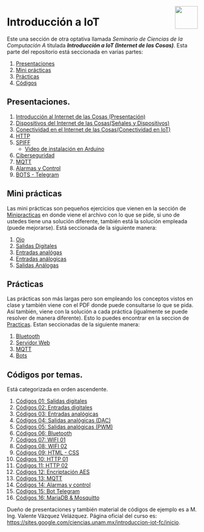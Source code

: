 <p align="right">
    <img src="https://www.actus.today/wp-content/uploads/2020/07/IoT_1@2x.png" width="60px" height="60px" align="right">
</p>

# Introducción a IoT

Este una sección de otra optativa llamada *Seminario de Ciencias de la Computación A* titulada ***Introducción a IoT (Internet de las Cosas)***. Esta parte del repositorio está seccionada en varias partes:

1. [Presentaciones](#presentaciones)
2. [Mini prácticas](#minipracticas)
3. [Prácticas](#prácticas)
4. [Códigos](#códigos-por-temas)

## Presentaciones.
1. [Introducción al Internet de las Cosas (Presentación)](https://prezi.com/view/SuXJykshTpRWr5ztCS1w/)
2. [Dispositivos del Internet de las Cosas(Señales y Dispositivos)](https://prezi.com/view/QR4xJOTalmijU8BeV2Uj/)
3. [Conectividad en el Internet de las Cosas(Conectividad en IoT)](https://prezi.com/view/0xfnZNzdLGLwQBaPnSc2/)
4. [HTTP](https://prezi.com/view/XcevakciDY6aPxQhI0aW/)
5. [SPIFF](https://prezi.com/view/ujag88EyEUemeX1UYqhs/)
    * [Video de instalación en Arduino](https://www.youtube.com/watch?v=3DvxJuN6Rag)
6. [Ciberseguridad](https://prezi.com/view/u6BXLkeo5ioOhT4NrLKG/)
7. [MQTT](https://prezi.com/view/cEorU0bzOpjaUQ7gFef0/)
8. [Alarmas y Control](https://prezi.com/view/fG35ZOTxyLBCaTHwhPBk/)
9. [BOTS - Telegram](https://prezi.com/view/H5qsz77ikD6dReYExde3/)


## Mini prácticas

Las mini prácticas son pequeños ejercicios que vienen en la sección de [Minipracticas](/Minipracticas/) en donde viene el archivo con lo que se pide, si uno de ustedes tiene una solución diferente, también está la solución empleada (puede mejorarse). Está seccionada de la siguiente manera:

1. [Ojo](Minipracticas/MiniPractica1/)
2. [Salidas Digitales](Minipracticas/MiniPractica2/)
3. [Entradas analógas](Minipracticas/MiniPractica3/)
4. [Entradas análogicas](Minipracticas/MiniPractica4/)
5. [Salidas Análogas](Minipracticas/MiniPractica5/)



## Prácticas

Las prácticas son más largas pero son empleando los conceptos vistos en clase y también viene con el PDF donde puede consultarse lo que se pida. Así también, viene con la solución a cada práctica (igualmente se puede resolver de manera diferente). Esto lo puedes encontrar en la seccion de [Practicas](Practicas/). Estan seccionadas de la siguiente manera:

1. [Bluetooth](Practicas/Bluethooth/)
2. [Servidor Web](Practicas/Servidor%20Web/)
3. [MQTT](Practicas/MQTT/)
4. [Bots](Practicas/Bots/)


## Códigos por temas.
Está categorizada en orden ascendente.

1. [Códigos 01: Salidas digitales](Codigos/SalidasDigitales/)
2. [Códigos 02: Entradas digitales](Codigos/EntradasDigitales/)
3. [Códigos 03: Entradas analógicas](Codigos/EntradasAnalogicas/)
4. [Códigos 04: Salidas analógicas (DAC)](Codigos/SalidasAnalógicasDAC/)
5. [Códigos 05: Salidas analógicas (PWM)](Codigos/SalidasSalida(PWM)/)
6. [Códigos 06: Bluetooth](Codigos/Bluetooth/)
7. [Códigos 07: WIFI 01](Codigos/Wifi/01/)
8. [Códigos 08: WIFI 02](Codigos/Wifi/02/)
9. [Códigos 09: HTML - CSS](Codigos/HTMLCSSJS/)
10. [Códigos 10: HTTP 01](Codigos/HTTP/01/)
11. [Códigos 11: HTTP 02](Codigos/HTTP/02/)
12. [Códigos 12: Encriptación AES](Codigos/EncriptacionAES/)
13. [Códigos 13: MQTT](Codigos/MQTT/)
14. [Códigos 14: Alarmas y control](Codigos/AlarmasyControl/)
15. [Códigos 15: Bot Telegram](Codigos/BotTelegram/)
16. [Códigos 16: MariaDB & Mosquitto](Codigos/Database/)





Dueño de presentaciones y también material de códigos  de ejemplo es a M. Ing. Valente Vázquez Velázquez. Página oficial del curso es: https://sites.google.com/ciencias.unam.mx/introduccion-iot-fc/inicio.
